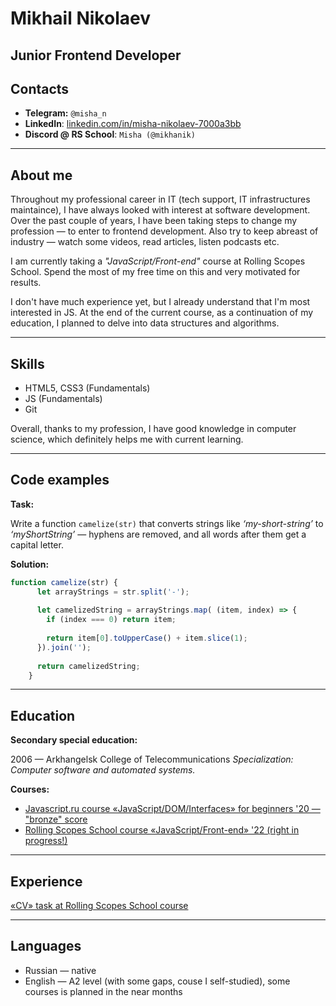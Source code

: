 # Mikhail Nikolaev

## Junior Frontend Developer


## Contacts
* **Telegram:** `@misha_n`
* **LinkedIn**: [linkedin.com/in/misha-nikolaev-7000a3bb](https://www.linkedin.com/in/misha-nikolaev-7000a3bb)
* **Discord @ RS School**: `Misha (@mikhanik)`

---

## About me
Throughout my professional career in IT (tech support, IT infrastructures maintaince), I have always looked with interest at software development.
Over the past couple of years, I have been taking steps to change my profession — to enter to frontend development. Also try to keep abreast of industry — watch some videos, read articles, listen podcasts etc.
  
I am currently taking a _"JavaScript/Front-end"_ course at Rolling Scopes School. Spend the most of my free time on this and very motivated for results.
  
I don't have much experience yet, but I already understand that I'm most interested in JS. At the end of the current course, as a continuation of my education, I planned to delve into data structures and algorithms.

---

## Skills
* HTML5, CSS3 (Fundamentals)
* JS (Fundamentals)
* Git

Overall, thanks to my profession, I have good knowledge in computer science, which definitely helps me with current learning.

---

## Code examples

**Task:**

Write a function ```camelize(str)``` that converts strings like _‘my-short-string’_ to _‘myShortString’_ — hyphens are removed, and all words after them get a capital letter.

**Solution:**
```javascript
function camelize(str) {
      let arrayStrings = str.split('-');
      
      let camelizedString = arrayStrings.map( (item, index) => {
        if (index === 0) return item;
    
        return item[0].toUpperCase() + item.slice(1);
      }).join('');
    
      return camelizedString;
    }
```

---

## Education
**Secondary special education:**

2006 — Arkhangelsk College of Telecommunications
_Specialization: Computer software and automated systems._

**Courses:**
* [Javascript.ru course «JavaScript/​DOM/Interfaces» for beginners '20 — "bronze" score](https://learn.javascript.ru/courses/jsbasic-20200616/mikhanik/ru/certificate.jpg)
* [Rolling Scopes School course «JavaScript/Front-end» '22 (right in progress!)
 ](https://learn.javascript.ru/courses/jsbasic-20200616/mikhanik/ru/certificate.jpg)

---

## Experience

 [«CV» task at Rolling Scopes School course](https://github.com/mikhanik/rsschool-cv)
 
---

## Languages

* Russian — native
* English — A2 level (with some gaps, couse I self-studied), some courses is planned in the near months
